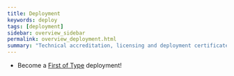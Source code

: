```yaml
---
title: Deployment
keywords: deploy
tags: [deployment]
sidebar: overview_sidebar
permalink: overview_deployment.html
summary: "Technical accreditation, licensing and deployment certificates"
---
```


- Become a [First of Type](overview_first_of_type.html) deployment!
